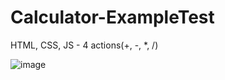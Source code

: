 # Calculator-ExampleTest
HTML, CSS, JS - 4 actions(+, -, *, /)

![image](https://user-images.githubusercontent.com/46706194/146978741-b7b7f746-c595-4fcc-b346-e2b21ad84e08.png)
